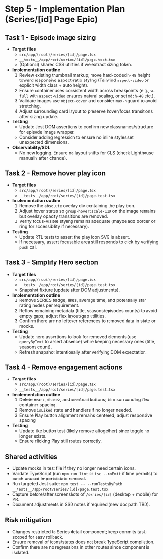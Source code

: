 # Step 5 - Implementation Plan (Series/[id] Page Epic)

## Task 1 - Episode image sizing
- **Target files**
  - `src/app/(root)/series/[id]/page.tsx`
  - `__tests__/app/root/series/[id]/page.test.tsx`
  - (Optional) shared CSS utilities if we extract sizing token.
- **Implementation outline**
  1. Review existing thumbnail markup; move hard-coded `h-48` height toward responsive aspect-ratio styling (Tailwind `aspect-video` or explicit width class + auto height).
  2. Ensure container uses consistent width across breakpoints (e.g., `w-full` with `aspect-video` ensures natural scaling, or set `md:h-48` etc.).
  3. Validate images use `object-cover` and consider `max-h` guard to avoid stretching.
  4. Adjust surrounding card layout to preserve hover/focus transitions after sizing update.
- **Testing**
  - Update Jest DOM assertions to confirm new classnames/structure for episode image wrapper.
  - Consider adding regression to ensure no inline styles set unexpected dimensions.
- **Observability/SDL**
  - No new logging. Ensure no layout shifts for CLS (check Lighthouse manually after change).

## Task 2 - Remove hover play icon
- **Target files**
  - `src/app/(root)/series/[id]/page.tsx`
  - `__tests__/app/root/series/[id]/page.test.tsx`
- **Implementation outline**
  1. Remove the `absolute` overlay div containing the play icon.
  2. Adjust hover states so `group-hover:scale-110` on the image remains but overlay opacity transitions are removed.
  3. Verify focus-visible styling remains adequate (maybe add border or ring for accessibility if necessary).
- **Testing**
  - Update RTL tests to assert the play icon SVG is absent.
  - If necessary, assert focusable area still responds to click by verifying `push` call.

## Task 3 - Simplify Hero section
- **Target files**
  - `src/app/(root)/series/[id]/page.tsx`
  - `__tests__/app/root/series/[id]/page.test.tsx`
  - Snapshot fixture (update after DOM adjustments).
- **Implementation outline**
  1. Remove SERIES badge, likes, average time, and potentially star rating nodes per requirement.
  2. Reflow remaining metadata (title, seasons/episodes counts) to avoid empty gaps; adjust flex layout/gap utilities.
  3. Confirm there are no leftover references to removed data in state or mocks.
- **Testing**
  - Update hero assertions to look for removed elements (use `queryByText` to assert absence) while keeping necessary ones (title, seasons count).
  - Refresh snapshot intentionally after verifying DOM expectation.

## Task 4 - Remove engagement actions
- **Target files**
  - `src/app/(root)/series/[id]/page.tsx`
  - `__tests__/app/root/series/[id]/page.test.tsx`
- **Implementation outline**
  1. Delete `Heart`, `Share2`, and `Download` buttons; trim surrounding flex container spacing.
  2. Remove `isLiked` state and handlers if no longer needed.
  3. Ensure Play button alignment remains centered; adjust responsive spacing.
- **Testing**
  - Update like button test (likely remove altogether) since toggle no longer exists.
  - Ensure clicking Play still routes correctly.

## Shared activities
- Update mocks in test file if they no longer need certain icons.
- Validate TypeScript (run `npm run lint` or `tsc --noEmit` if time permits) to catch unused imports/state removal.
- Run targeted Jest suite: `npm test -- --runTestsByPath __tests__/app/root/series/[id]/page.test.tsx`.
- Capture before/after screenshots of `/series/[id]` (desktop + mobile) for PR.
- Document adjustments in SSD notes if required (new doc path TBD).

## Risk mitigation
- Changes restricted to Series detail component; keep commits task-scoped for easy rollback.
- Ensure removal of icons/states does not break TypeScript compilation.
- Confirm there are no regressions in other routes since component is isolated.